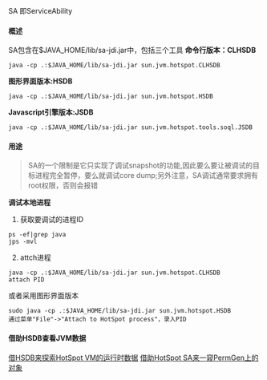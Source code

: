 
SA 即ServiceAbility

#### 概述

SA包含在$JAVA_HOME/lib/sa-jdi.jar中，包括三个工具
**命令行版本：CLHSDB**
```
java -cp .:$JAVA_HOME/lib/sa-jdi.jar sun.jvm.hotspot.CLHSDB
```
**图形界面版本:HSDB**

```
java -cp .:$JAVA_HOME/lib/sa-jdi.jar sun.jvm.hotspot.HSDB
```
**Javascript引擎版本:JSDB**
```
java -cp .:$JAVA_HOME/lib/sa-jdi.jar sun.jvm.hotspot.tools.soql.JSDB
```
#### 用途
>SA的一个限制是它只实现了调试snapshot的功能,因此要么要让被调试的目标进程完全暂停，要么就调试core dump;另外注意，SA调试通常要求拥有root权限，否则会报错

**调试本地进程**
1. 获取要调试的进程ID
```
ps -ef|grep java
jps -mvl
```
2. attch进程
```
java -cp .:$JAVA_HOME/lib/sa-jdi.jar sun.jvm.hotspot.CLHSDB
attach PID
```
或者采用图形界面版本
```
sudo java -cp .:$JAVA_HOME/lib/sa-jdi.jar sun.jvm.hotspot.HSDB
通过菜单"File"->"Attach to HotSpot process"，录入PID
```

#### 借助HSDB查看JVM数据
[借HSDB来探索HotSpot VM的运行时数据](http://rednaxelafx.iteye.com/blog/1847971?page=2)
[借助HotSpot SA来一窥PermGen上的对象](http://rednaxelafx.iteye.com/blog/730461)
